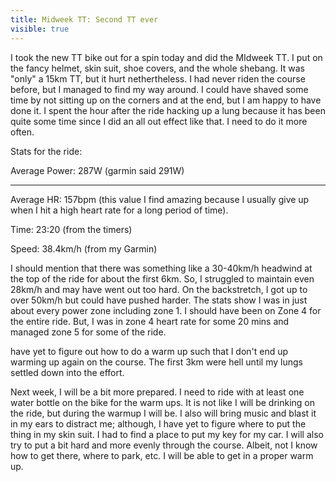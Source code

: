 ---title: Midweek TT: Second TT evervisible: true---I took the new TT bike out for a spin today and did the MIdweek TT. I put on the fancy helmet, skin suit, shoe covers, and the whole shebang. It was "only" a 15km TT, but it hurt nethertheless. I had never riden the course before, but I managed to find my way around. I could have shaved some time by not sitting up on the corners and at the end, but I am happy to have done it. I spent the hour after the ride hacking up a lung because it has been quite some time since I did an all out effect like that. I need to do it more often.

Stats for the ride:

Average Power: 287W (garmin said 291W)

<hr id="system-readmore" />


Average HR: 157bpm (this value I find amazing because I usually give up when I hit a high heart rate for a long period of time).

Time: 23:20 (from the timers)

Speed: 38.4km/h (from my Garmin)

I should mention that there was something like a 30-40km/h headwind at the top of the ride for about the first 6km. So, I struggled to maintain even 28km/h and may have went out too hard. On the backstretch, I got up to over 50km/h but could have pushed harder. The stats show I was in just about every power zone including zone 1. I should have been on Zone 4 for the entire ride. But, I was in zone 4 heart rate for some 20 mins and managed zone 5 for some of the ride.

have yet to figure out how to do a warm up such that I don't end up warming up again on the course. The first 3km were hell until my lungs settled down into the effort.

Next week, I will be a bit more prepared. I need to ride with at least one water bottle on the bike for the warm ups. It is not like I will be drinking on the ride, but during the warmup I will be. I also will bring music and blast it in my ears to distract me; although, I have yet to figure where to put the thing in my skin suit. I had to find a place to put my key for my car. I will also try to put a bit hard and more evenly through the course. Albeit, not I know how to get there, where to park, etc. I will be able to get in a proper warm up.